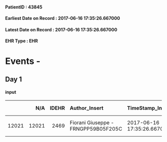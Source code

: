 
#### PatientID : 43845
#### Earliest Date on Record : 2017-06-16 17:35:26.667000
#### Latest Date on Record : 2017-06-16 17:35:26.667000
#### EHR Type : EHR

# Events - 

## Day 1

#### input
|       |    N/A |   IDEHR | Author_Insert                       | TimeStamp_Insert           | EHRType   |   PatientID |   IDDigitalSignDocument | persone_vicine   |   Unnamed: 0_x.1 |   IDANAMNESI_SOCIALE | Patient   | FamigliaAltro   | Paziente_T   | FamigliaAltro_T   |   Non_Rilevabile_x.1 | Note_Non_Rilevabile_x.1   | opt_Problemi   | chk_contr_sintomi   | chk_competenza                                 | opt_paziente_a   | opt_famiglia_a   | opt_adeguatezza   | opt_paziente_solo   | opt_presente_assente   | Presenza_minori   | Caregiver_principale       | opt_capacita         | opt_necessario   | opt_presente   | opt_risorse_ec   | opt_inv_civile   | Domestic partnership   | Fragility                    | opt_disponibilita_f   | opt_disponibilit_paz   |
|------:|-------:|--------:|:------------------------------------|:---------------------------|:----------|------------:|------------------------:|:-----------------|-----------------:|---------------------:|:----------|:----------------|:-------------|:------------------|---------------------:|:--------------------------|:---------------|:--------------------|:-----------------------------------------------|:-----------------|:-----------------|:------------------|:--------------------|:-----------------------|:------------------|:---------------------------|:---------------------|:-----------------|:---------------|:-----------------|:-----------------|:-----------------------|:-----------------------------|:----------------------|:-----------------------|
| 12021 |  12021 |    2469 | Fiorani Giuseppe - FRNGPP59B05F205C | 2017-06-16 17:35:26.667000 | EHR       |       43845 |                  785943 | N/A              |             6417 |                 4040 | Si#1      | Si#1            | No#0         | Si#1              |                    0 | NR                        | No#0           | controllo sintomi#0 | competenza/capacit√† assistenziale caregiver#0 | Indefinite#2     | Congruenti#1     | Si#1              | No#0                | Presente#1             | No#0              | il marito Giorgio di aa 83 | Non incrementabile#2 | No#0             | No#0           | Adeguate#1       | Si#1             | Coniuge/Convivente#0   | sovraccarico assistenziale#4 | No#0                  | No#0                   |


